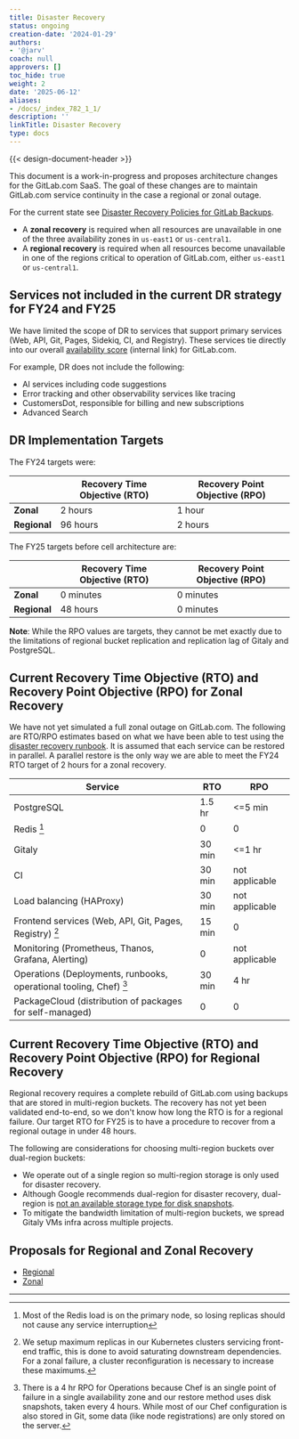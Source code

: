 ```yaml
---
title: Disaster Recovery
status: ongoing
creation-date: '2024-01-29'
authors:
- '@jarv'
coach: null
approvers: []
toc_hide: true
weight: 2
date: '2025-06-12'
aliases:
- /docs/_index_782_1_1/
description: ''
linkTitle: Disaster Recovery
type: docs
---
```


{{< design-document-header >}}

This document is a work-in-progress and proposes architecture changes for the GitLab.com SaaS.
The goal of these changes are to maintain GitLab.com service continuity in the case a regional or zonal outage.

For the current state see [Disaster Recovery Policies for GitLab Backups](/handbook/engineering/gitlab-com/policies/backup/#disaster-recovery).

- A **zonal recovery** is required when all resources are unavailable in one of the three availability zones in `us-east1` or `us-central1`.
- A **regional recovery** is required when all resources become unavailable in one of the regions critical to operation of GitLab.com, either `us-east1` or `us-central1`.

## Services not included in the current DR strategy for FY24 and FY25

We have limited the scope of DR to services that support primary services (Web, API, Git, Pages, Sidekiq, CI, and Registry).
These services tie directly into our overall [availability score](https://dashboards.gitlab.net/d/general-slas/general3a-slas?orgId=1) (internal link) for GitLab.com.

For example, DR does not include the following:

- AI services including code suggestions
- Error tracking and other observability services like tracing
- CustomersDot, responsible for billing and new subscriptions
- Advanced Search

## DR Implementation Targets

The FY24 targets were:

|              | Recovery Time Objective (RTO) | Recovery Point Objective (RPO) |
|--------------|-------------------------------|--------------------------------|
| **Zonal**    | 2 hours                       | 1 hour                         |
| **Regional** | 96 hours                      | 2 hours                        |

The FY25 targets before cell architecture are:

|              | Recovery Time Objective (RTO) | Recovery Point Objective (RPO) |
|--------------|-------------------------------|--------------------------------|
| **Zonal**    | 0 minutes                     | 0 minutes                      |
| **Regional** | 48 hours                      | 0 minutes                      |

**Note**: While the RPO values are targets, they cannot be met exactly due to the limitations of regional bucket replication and replication lag of Gitaly and PostgreSQL.

## Current Recovery Time Objective (RTO) and Recovery Point Objective (RPO) for Zonal Recovery

We have not yet simulated a full zonal outage on GitLab.com.
The following are RTO/RPO estimates based on what we have been able to test using the [disaster recovery runbook](https://gitlab.com/gitlab-com/runbooks/-/tree/master/docs/disaster-recovery?ref_type=heads).
It is assumed that each service can be restored in parallel.
A parallel restore is the only way we are able to meet the FY24 RTO target of 2 hours for a zonal recovery.

| Service | RTO | RPO |
| --- | --- | --- |
| PostgreSQL | 1.5 hr | <=5 min |
| Redis [^1] | 0 | 0 |
| Gitaly | 30 min | <=1 hr |
| CI | 30 min | not applicable |
| Load balancing (HAProxy) | 30 min | not applicable |
| Frontend services (Web, API, Git, Pages, Registry) [^2] | 15 min | 0 |
| Monitoring (Prometheus, Thanos, Grafana, Alerting) | 0 | not applicable |
| Operations (Deployments, runbooks, operational tooling, Chef) [^3] | 30 min | 4 hr |
| PackageCloud (distribution of packages for self-managed) | 0 | 0 |

## Current Recovery Time Objective (RTO) and Recovery Point Objective (RPO) for Regional Recovery

Regional recovery requires a complete rebuild of GitLab.com using backups that are stored in multi-region buckets.
The recovery has not yet been validated end-to-end, so we don't know how long the RTO is for a regional failure.
Our target RTO for FY25 is to have a procedure to recover from a regional outage in under 48 hours.

The following are considerations for choosing multi-region buckets over dual-region buckets:

- We operate out of a single region so multi-region storage is only used for disaster recovery.
- Although Google recommends dual-region for disaster recovery, dual-region is [not an available storage type for disk snapshots](https://cloud.google.com/compute/docs/disks/snapshots#selecting_a_storage_location).
- To mitigate the bandwidth limitation of multi-region buckets, we spread Gitaly VMs infra across multiple projects.

## Proposals for Regional and Zonal Recovery

- [Regional](regional.md)
- [Zonal](zonal.md)

---

   [^1]: Most of the Redis load is on the primary node, so losing replicas should not cause any service interruption
   [^2]: We setup maximum replicas in our Kubernetes clusters servicing front-end traffic, this is done to avoid saturating downstream dependencies. For a zonal failure, a cluster reconfiguration is necessary to increase these maximums.
   [^3]: There is a 4 hr RPO for Operations because Chef is an single point of failure in a single availability zone and our restore method uses disk snapshots, taken every 4 hours. While most of our Chef configuration is also stored in Git, some data (like node registrations) are only stored on the server.
